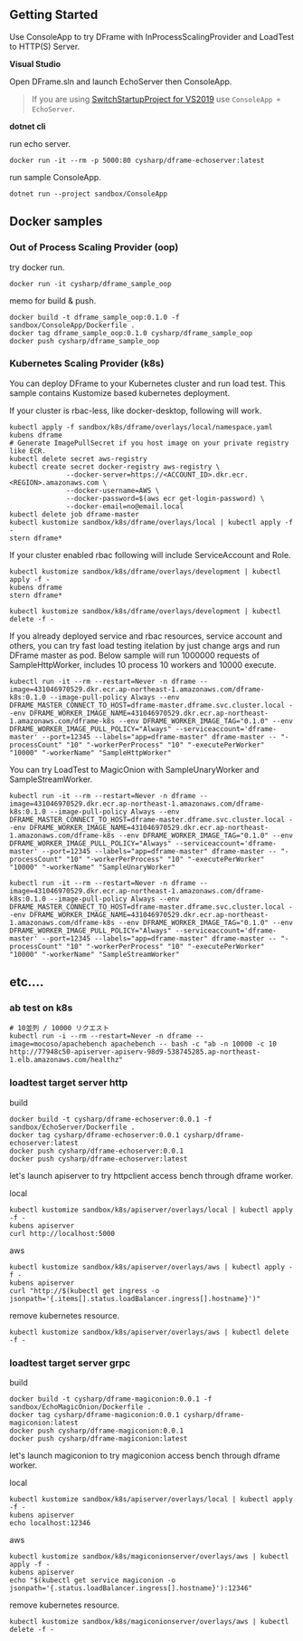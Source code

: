 ## Getting Started

Use ConsoleApp to try DFrame with InProcessScalingProvider and LoadTest to HTTP(S) Server.

**Visual Studio**

Open DFrame.sln and launch EchoServer then ConsoleApp.

> If you are using [SwitchStartupProject for VS2019](https://heptapod.host/thirteen/switchstartupproject) use `ConsoleApp + EchoServer`.

**dotnet cli**

run echo server.

```shell
docker run -it --rm -p 5000:80 cysharp/dframe-echoserver:latest
```

run sample ConsoleApp.

```shell
dotnet run --project sandbox/ConsoleApp
```

## Docker samples

### Out of Process Scaling Provider (oop)

try docker run.

```shell
docker run -it cysharp/dframe_sample_oop
```

memo for build & push.

```shell
docker build -t dframe_sample_oop:0.1.0 -f sandbox/ConsoleApp/Dockerfile .
docker tag dframe_sample_oop:0.1.0 cysharp/dframe_sample_oop
docker push cysharp/dframe_sample_oop
```

### Kubernetes Scaling Provider (k8s)

You can deploy DFrame to your Kubernetes cluster and run load test.
This sample contains Kustomize based kubernetes deployment.

If your cluster is rbac-less, like docker-desktop, following will work.

```shell
kubectl apply -f sandbox/k8s/dframe/overlays/local/namespace.yaml
kubens dframe
# Generate ImagePullSecret if you host image on your private registry like ECR.
kubectl delete secret aws-registry
kubectl create secret docker-registry aws-registry \
              --docker-server=https://<ACCOUNT_ID>.dkr.ecr.<REGION>.amazonaws.com \
              --docker-username=AWS \
              --docker-password=$(aws ecr get-login-password) \
              --docker-email=no@email.local
kubectl delete job dframe-master
kubectl kustomize sandbox/k8s/dframe/overlays/local | kubectl apply -f -
stern dframe*
```

If your cluster enabled rbac following will include ServiceAccount and Role.

```shell
kubectl kustomize sandbox/k8s/dframe/overlays/development | kubectl apply -f -
kubens dframe
stern dframe*

kubectl kustomize sandbox/k8s/dframe/overlays/development | kubectl delete -f -
```

If you already deployed service and rbac resources, service account and others, you can try fast load testing itelation by just change args and run  DFrame master as pod.
Below sample will run 1000000 requests of SampleHttpWorker, includes 10 process 10 workers and 10000 execute.

```shell
kubectl run -it --rm --restart=Never -n dframe --image=431046970529.dkr.ecr.ap-northeast-1.amazonaws.com/dframe-k8s:0.1.0 --image-pull-policy Always --env DFRAME_MASTER_CONNECT_TO_HOST=dframe-master.dframe.svc.cluster.local --env DFRAME_WORKER_IMAGE_NAME=431046970529.dkr.ecr.ap-northeast-1.amazonaws.com/dframe-k8s --env DFRAME_WORKER_IMAGE_TAG="0.1.0" --env DFRAME_WORKER_IMAGE_PULL_POLICY="Always" --serviceaccount='dframe-master' --port=12345 --labels="app=dframe-master" dframe-master -- "-processCount" "10" "-workerPerProcess" "10" "-executePerWorker" "10000" "-workerName" "SampleHttpWorker"
```

You can try LoadTest to MagicOnion with SampleUnaryWorker and SampleStreamWorker.

```shell
kubectl run -it --rm --restart=Never -n dframe --image=431046970529.dkr.ecr.ap-northeast-1.amazonaws.com/dframe-k8s:0.1.0 --image-pull-policy Always --env DFRAME_MASTER_CONNECT_TO_HOST=dframe-master.dframe.svc.cluster.local --env DFRAME_WORKER_IMAGE_NAME=431046970529.dkr.ecr.ap-northeast-1.amazonaws.com/dframe-k8s --env DFRAME_WORKER_IMAGE_TAG="0.1.0" --env DFRAME_WORKER_IMAGE_PULL_POLICY="Always" --serviceaccount='dframe-master' --port=12345 --labels="app=dframe-master" dframe-master -- "-processCount" "10" "-workerPerProcess" "10" "-executePerWorker" "10000" "-workerName" "SampleUnaryWorker"
```

```shell
kubectl run -it --rm --restart=Never -n dframe --image=431046970529.dkr.ecr.ap-northeast-1.amazonaws.com/dframe-k8s:0.1.0 --image-pull-policy Always --env DFRAME_MASTER_CONNECT_TO_HOST=dframe-master.dframe.svc.cluster.local --env DFRAME_WORKER_IMAGE_NAME=431046970529.dkr.ecr.ap-northeast-1.amazonaws.com/dframe-k8s --env DFRAME_WORKER_IMAGE_TAG="0.1.0" --env DFRAME_WORKER_IMAGE_PULL_POLICY="Always" --serviceaccount='dframe-master' --port=12345 --labels="app=dframe-master" dframe-master -- "-processCount" "10" "-workerPerProcess" "10" "-executePerWorker" "10000" "-workerName" "SampleStreamWorker"
```

## etc....

### ab test on k8s

```shell
# 10並列 / 10000 リクエスト
kubectl run -i --rm --restart=Never -n dframe --image=mocoso/apachebench apachebench -- bash -c "ab -n 10000 -c 10 http://77948c50-apiserver-apiserv-98d9-538745285.ap-northeast-1.elb.amazonaws.com/healthz"
```

### loadtest target server http

build

```shell
docker build -t cysharp/dframe-echoserver:0.0.1 -f sandbox/EchoServer/Dockerfile .
docker tag cysharp/dframe-echoserver:0.0.1 cysharp/dframe-echoserver:latest
docker push cysharp/dframe-echoserver:0.0.1
docker push cysharp/dframe-echoserver:latest
```

let's launch apiserver to try httpclient access bench through dframe worker.

local

```shell
kubectl kustomize sandbox/k8s/apiserver/overlays/local | kubectl apply -f -
kubens apiserver
curl http://localhost:5000
```

aws

```shell
kubectl kustomize sandbox/k8s/apiserver/overlays/aws | kubectl apply -f -
kubens apiserver
curl "http://$(kubectl get ingress -o jsonpath='{.items[].status.loadBalancer.ingress[].hostname}')"
```

remove kubernetes resource.

```shell
kubectl kustomize sandbox/k8s/apiserver/overlays/aws | kubectl delete -f -
```

### loadtest target server grpc

build

```shell
docker build -t cysharp/dframe-magiconion:0.0.1 -f sandbox/EchoMagicOnion/Dockerfile .
docker tag cysharp/dframe-magiconion:0.0.1 cysharp/dframe-magiconion:latest
docker push cysharp/dframe-magiconion:0.0.1
docker push cysharp/dframe-magiconion:latest
```

let's launch magiconion to try magiconion access bench through dframe worker.

local

```shell
kubectl kustomize sandbox/k8s/apiserver/overlays/local | kubectl apply -f -
kubens apiserver
echo localhost:12346
```

aws

```shell
kubectl kustomize sandbox/k8s/magiconionserver/overlays/aws | kubectl apply -f -
kubens apiserver
echo "$(kubectl get service magiconion -o jsonpath='{.status.loadBalancer.ingress[].hostname}'):12346"
```

remove kubernetes resource.

```shell
kubectl kustomize sandbox/k8s/magiconionserver/overlays/aws | kubectl delete -f -
```
